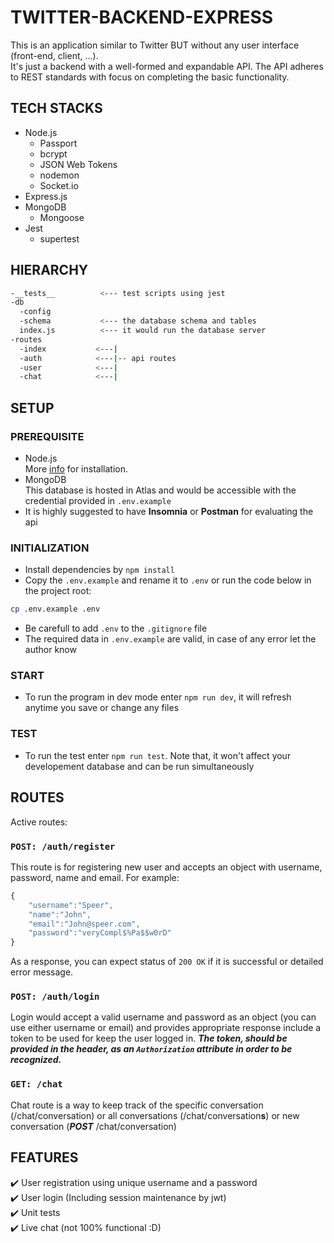 # TWITTER-BACKEND-EXPRESS

This is an application similar to Twitter BUT without any user interface (front-end, client, ...).</br>
It's just a backend with a well-formed and expandable API. The API adheres to REST standards with focus on completing the basic functionality.

## TECH STACKS

- Node.js
  - Passport
  - bcrypt
  - JSON Web Tokens
  - nodemon
  - Socket.io
- Express.js
- MongoDB
  - Mongoose
- Jest
  - supertest

## HIERARCHY

```bash
-__tests__          <--- test scripts using jest
-db
  -config
  -schema           <--- the database schema and tables
  index.js          <--- it would run the database server
-routes
  -index           <---|
  -auth            <---|-- api routes
  -user            <---|
  -chat            <---|
```

## SETUP

### PREREQUISITE

- Node.js<br/>
  More [info](https://nodejs.org/en/) for installation.
- MongoDB<br/>
  This database is hosted in Atlas and would be accessible with the credential provided in `.env.example`
- It is highly suggested to have **Insomnia** or **Postman** for evaluating the api

### INITIALIZATION

- Install dependencies by `npm install`
- Copy the `.env.example` and rename it to `.env` or run the code below in the project root:

```sh
cp .env.example .env
```

- Be carefull to add `.env` to the `.gitignore` file
- The required data in `.env.example` are valid, in case of any error let the author know

### START

- To run the program in dev mode enter `npm run dev`, it will refresh anytime you save or change any files

### TEST

- To run the test enter `npm run test`. Note that, it won't affect your developement database and can be run simultaneously

## ROUTES

Active routes:

### `POST: /auth/register`

This route is for registering new user and accepts an object with username, password, name and email. For example:

```javascript
{
	"username":"Speer",
	"name":"John",
	"email":"John@speer.com",
	"password":"veryCompl$%Pa$$w0rD"
}
```

As a response, you can expect status of `200 OK` if it is successful or detailed error message.

### `POST: /auth/login`<br/>

Login would accept a valid username and password as an object (you can use either username or email) and provides appropriate response include a token to be used for keep the user logged in.
**_The token, should be provided in the header, as an `Authorization` attribute in order to be recognized._**

### `GET: /chat`<br/>

Chat route is a way to keep track of the specific conversation (/chat/conversation) or all conversations (/chat/conversation**s**) or new conversation (**_POST_** /chat/conversation)

## FEATURES

✔️ User registration using unique username and a password</br>
✔️ User login (Including session maintenance by jwt)</br>
✔️ Unit tests</br>
✔️ Live chat (not 100% functional :D)</br>
